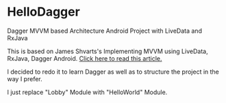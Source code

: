 # HelloDagger
Dagger MVVM based Architecture Android Project with LiveData and RxJava


This is based on James Shvarts's Implementing MVVM using LiveData, RxJava, Dagger Android. 
<a href="https://proandroiddev.com/mvvm-architecture-using-livedata-rxjava-and-new-dagger-android-injection-639837b1eb6c">Click here to read this article.</a>


I decided to redo it to learn Dagger as well as to structure the project in the way I prefer.

I just replace "Lobby" Module with "HelloWorld" Module.
